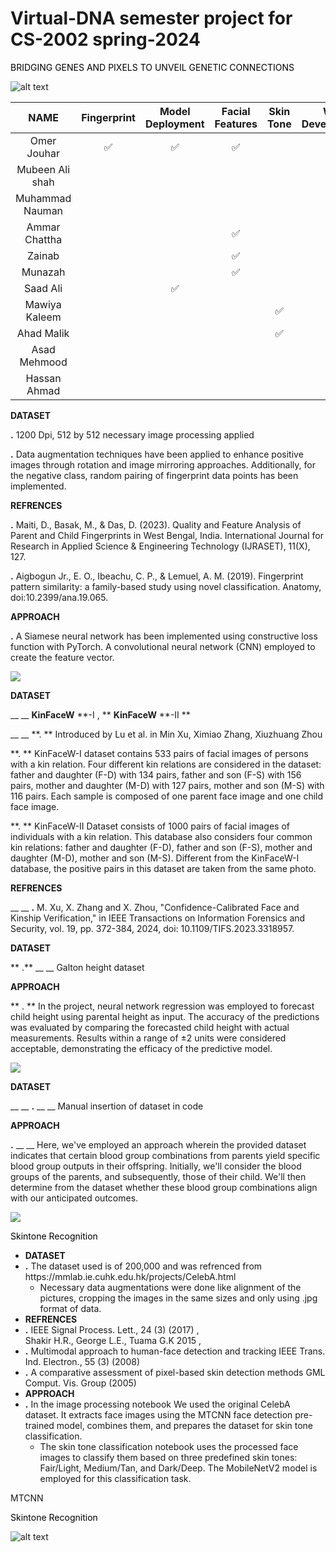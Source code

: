 # Virtual-DNA semester project for CS-2002 spring-2024

<span style="color:#000000"> BRIDGING GENES AND PIXELS TO UNVEIL GENETIC CONNECTIONS</span>

![alt text](image-2.png)

|      NAME       | Fingerprint | Model Deployment | Facial Features | Skin Tone | Web<br />Development | Height | Eyes | Blood |
| :-------------: | :---------: | :--------------: | :-------------: | :-------: | :------------------: | :----: | :--: | :---: |
|   Omer Jouhar   |     ✅      |        ✅        |       ✅        |           |          ✅          |        |      |       |
| Mubeen Ali shah |             |                  |                 |           |                      |        |  ✅  |       |
| Muhammad Nauman |             |                  |                 |           |                      |   ✅   |      |  ✅   |
|  Ammar Chattha  |             |                  |       ✅        |           |                      |        |      |       |
|     Zainab      |             |                  |       ✅        |           |                      |        |      |       |
|     Munazah     |             |                  |       ✅        |           |                      |        |      |       |
|    Saad Ali     |             |        ✅        |                 |           |          ✅          |        |  ✅  |       |
|  Mawiya Kaleem  |             |                  |                 |    ✅     |                      |        |      |       |
|   Ahad Malik    |             |                  |                 |    ✅     |                      |        |      |       |
|  Asad Mehmood   |             |                  |                 |           |                      |        |  ✅  |       |
|  Hassan Ahmad   |             |                  |                 |           |                      |   ✅   |      |  ✅   |

**DATASET**

**\.** 1200 Dpi\, 512 by 512 necessary image processing applied

**\.** Data augmentation techniques have been applied to enhance positive images through rotation and image mirroring approaches\. Additionally\, for the negative class\, random pairing of fingerprint data points has been implemented\.

**REFRENCES**

**\.** Maiti\, D\.\, Basak\, M\.\, & Das\, D\. \(2023\)\. Quality and Feature Analysis of Parent and Child Fingerprints in West Bengal\, India\. International Journal for Research in Applied Science & Engineering Technology \(IJRASET\)\, 11\(X\)\, 127\.

**\.** Aigbogun Jr\.\, E\. O\.\, Ibeachu\, C\. P\.\, & Lemuel\, A\. M\. \(2019\)\. Fingerprint pattern similarity: a family\-based study using novel classification\. Anatomy\, doi:10\.2399/ana\.19\.065\.

**APPROACH**

**\.** A Siamese neural network has been implemented using constructive loss function with PyTorch\. A convolutional neural network \(CNN\) employed to create the feature vector\.

![](img/Presnetation1.jpg)

**DATASET**

\_\_ \_\_ **KinFaceW** **\-I \, ** **KinFaceW** **\-II **

\_\_ \_\_ **\. ** Introduced by Lu et al\. in Min Xu\, Ximiao Zhang\, Xiuzhuang Zhou

**\. ** KinFaceW\-I dataset contains 533 pairs of facial images of persons with a kin relation\. Four different kin relations are considered in the dataset: father and daughter \(F\-D\) with 134 pairs\, father and son \(F\-S\) with 156 pairs\, mother and daughter \(M\-D\) with 127 pairs\, mother and son \(M\-S\) with 116 pairs\. Each sample is composed of one parent face image and one child face image\.

**\. ** KinFaceW\-II Dataset consists of 1000 pairs of facial images of individuals with a kin relation\. This database also considers four common kin relations: father and daughter \(F\-D\)\, father and son \(F\-S\)\, mother and daughter \(M\-D\)\, mother and son \(M\-S\)\. Different from the KinFaceW\-I database\, the positive pairs in this dataset are taken from the same photo\.

**REFRENCES**

\_\_ \_\_ **\.** M\. Xu\, X\. Zhang and X\. Zhou\, "Confidence\-Calibrated Face and Kinship Verification\," in IEEE Transactions on Information Forensics and Security\, vol\. 19\, pp\. 372\-384\, 2024\, doi: 10\.1109/TIFS\.2023\.3318957\.


**DATASET**

** \.** \_\_ \_\_ Galton height dataset

**APPROACH**

** \. ** In the project\, neural network regression was employed to forecast child height using parental height as input\. The accuracy of the predictions was evaluated by comparing the forecasted child height with actual measurements\. Results within a range of ±2 units were considered acceptable\, demonstrating the efficacy of the predictive model\.

![](img/Presnetation3.png)

**DATASET**

\_\_ \_\_ **\.** \_\_ \_\_ Manual insertion of dataset in code

**APPROACH**

**\.** \_\_ \_\_ Here\, we've employed an approach wherein the provided dataset indicates that certain blood group combinations from parents yield specific blood group outputs in their offspring\. Initially\, we'll consider the blood groups of the parents\, and subsequently\, those of their child\. We'll then determine from the dataset whether these blood group combinations align with our anticipated outcomes\.

![](img/Presnetation4.png)

<span style="color:#000000">Skintone</span> <span style="color:#000000"> Recognition</span>

- **DATASET**
- **\.** The dataset used is of 200\,000 and was refrenced from https://mmlab\.ie\.cuhk\.edu\.hk/projects/CelebA\.html
  - Necessary data augmentations were done like alignment of the pictures\, cropping the images in the same sizes and only using \.jpg format of data\.
- **REFRENCES**
- **\.** IEEE Signal Process\. Lett\.\, 24 \(3\) \(2017\) \, Shakir H\.R\.\, George L\.E\.\, Tuama G\.K 2015 \,
- **\.** Multimodal approach to human\-face detection and tracking IEEE Trans\. Ind\. Electron\.\, 55 \(3\) \(2008\)
- **\.** A comparative assessment of pixel\-based skin detection methods GML Comput\. Vis\. Group \(2005\)
- **APPROACH**
- **\.** In the image processing notebook We used the original CelebA dataset\. It extracts face images using the MTCNN face detection pre\-trained model\, combines them\, and prepares the dataset for skin tone classification\.
  - The skin tone classification notebook uses the processed face images to classify them based on three predefined skin tones: Fair/Light\, Medium/Tan\, and Dark/Deep\. The MobileNetV2 model is employed for this classification task\.


MTCNN

<span style="color:#000000">Skintone</span> <span style="color:#000000"> Recognition</span>

![alt text](image-1.png)

